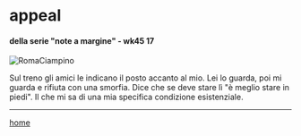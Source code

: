 # appeal   

#### della serie "note a margine" - wk45 17  
![](https://drive.google.com/uc?id=1c_lW2m1WqnbncEmq6r9X6eZAckpmYmT_ "RomaCiampino")  
<!--- /interarete127.png  --->  

Sul treno gli amici le indicano il posto accanto al mio. Lei lo guarda, poi mi guarda e rifiuta con una smorfia. Dice che se deve stare lì "è meglio stare in piedi". Il che mi sa di una mia specifica condizione esistenziale.  
  
---  
[home](/interarete.md) 